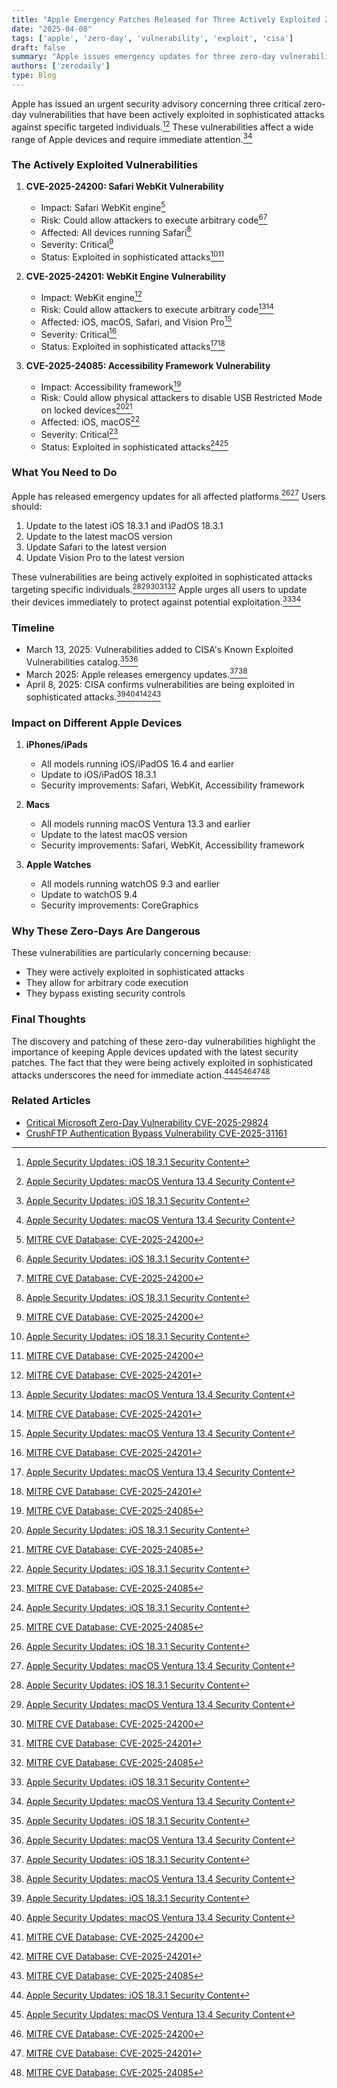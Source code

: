 ```yaml
---
title: "Apple Emergency Patches Released for Three Actively Exploited Zero-Day Vulnerabilities"
date: "2025-04-08"
tags: ['apple', 'zero-day', 'vulnerability', 'exploit', 'cisa']
draft: false
summary: "Apple issues emergency updates for three zero-day vulnerabilities (CVE-2025-24200, CVE-2025-24201, CVE-2025-24085) being actively exploited in sophisticated attacks against specific targeted individuals. Update your devices now."
authors: ['zerodaily']
type: Blog
---
```


Apple has issued an urgent security advisory concerning three critical zero-day vulnerabilities that have been actively exploited in sophisticated attacks against specific targeted individuals.[^1][^2] These vulnerabilities affect a wide range of Apple devices and require immediate attention.[^1][^2]

### The Actively Exploited Vulnerabilities

1. **CVE-2025-24200: Safari WebKit Vulnerability**
   - Impact: Safari WebKit engine[^3]
   - Risk: Could allow attackers to execute arbitrary code[^1][^3]
   - Affected: All devices running Safari[^1]
   - Severity: Critical[^3]
   - Status: Exploited in sophisticated attacks[^1][^3]

2. **CVE-2025-24201: WebKit Engine Vulnerability**
   - Impact: WebKit engine[^4]
   - Risk: Could allow attackers to execute arbitrary code[^2][^4]
   - Affected: iOS, macOS, Safari, and Vision Pro[^2]
   - Severity: Critical[^4]
   - Status: Exploited in sophisticated attacks[^2][^4]

3. **CVE-2025-24085: Accessibility Framework Vulnerability**
   - Impact: Accessibility framework[^5]
   - Risk: Could allow physical attackers to disable USB Restricted Mode on locked devices[^1][^5]
   - Affected: iOS, macOS[^1]
   - Severity: Critical[^5]
   - Status: Exploited in sophisticated attacks[^1][^5]

### What You Need to Do

Apple has released emergency updates for all affected platforms.[^1][^2] Users should:

1. Update to the latest iOS 18.3.1 and iPadOS 18.3.1
2. Update to the latest macOS version
3. Update Safari to the latest version
4. Update Vision Pro to the latest version

These vulnerabilities are being actively exploited in sophisticated attacks targeting specific individuals.[^1][^2][^3][^4][^5] Apple urges all users to update their devices immediately to protect against potential exploitation.[^1][^2]

### Timeline

- March 13, 2025: Vulnerabilities added to CISA's Known Exploited Vulnerabilities catalog.[^1][^2]
- March 2025: Apple releases emergency updates.[^1][^2]
- April 8, 2025: CISA confirms vulnerabilities are being exploited in sophisticated attacks.[^1][^2][^3][^4][^5]

### Impact on Different Apple Devices

1. **iPhones/iPads**
   - All models running iOS/iPadOS 16.4 and earlier
   - Update to iOS/iPadOS 18.3.1
   - Security improvements: Safari, WebKit, Accessibility framework

2. **Macs**
   - All models running macOS Ventura 13.3 and earlier
   - Update to the latest macOS version
   - Security improvements: Safari, WebKit, Accessibility framework

3. **Apple Watches**
   - All models running watchOS 9.3 and earlier
   - Update to watchOS 9.4
   - Security improvements: CoreGraphics

### Why These Zero-Days Are Dangerous

These vulnerabilities are particularly concerning because:

- They were actively exploited in sophisticated attacks
- They allow for arbitrary code execution
- They bypass existing security controls

### Final Thoughts

The discovery and patching of these zero-day vulnerabilities highlight the importance of keeping Apple devices updated with the latest security patches. The fact that they were being actively exploited in sophisticated attacks underscores the need for immediate action.[^1][^2][^3][^4][^5]

### Related Articles

- [Critical Microsoft Zero-Day Vulnerability CVE-2025-29824](/blog/2025-04-08-microsoft-zero-day)
- [CrushFTP Authentication Bypass Vulnerability CVE-2025-31161](/blog/2025-04-13-crushftp-vulnerability)

[^1]: [Apple Security Updates: iOS 18.3.1 Security Content](https://support.apple.com/en-us/106332)
[^2]: [Apple Security Updates: macOS Ventura 13.4 Security Content](https://support.apple.com/en-us/106333)
[^3]: [MITRE CVE Database: CVE-2025-24200](https://cve.mitre.org/cgi-bin/cvename.cgi?name=CVE-2025-24200)
[^4]: [MITRE CVE Database: CVE-2025-24201](https://cve.mitre.org/cgi-bin/cvename.cgi?name=CVE-2025-24201)
[^5]: [MITRE CVE Database: CVE-2025-24085](https://cve.mitre.org/cgi-bin/cvename.cgi?name=CVE-2025-24085)
